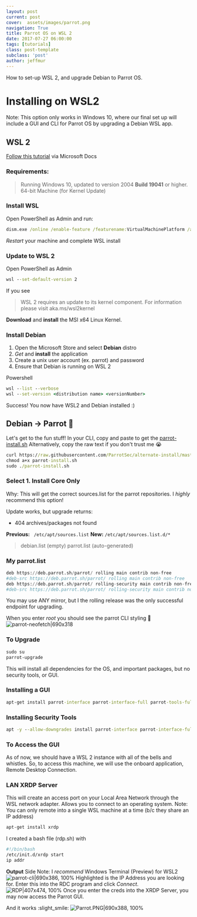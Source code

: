 ```yaml
---
layout: post
current: post
cover:  assets/images/parrot.png
navigation: True
title: Parrot OS on WSL 2
date: 2017-07-27 06:00:00
tags: [tutorials]
class: post-template
subclass: 'post'
author: jeffmur
---
```


How to set-up WSL 2, and upgrade Debian to Parrot OS.

# Installing on WSL2
Note: This option only works in Windows 10, where our final set up will include a GUI and CLI for Parrot OS by upgrading a Debian WSL app.
## WSL 2
[Follow this tutorial](https://docs.microsoft.com/en-us/windows/wsl/install-win10#update-to-wsl-2) via Microsoft Docs
### Requirements:
> Running Windows 10, updated to version 2004
**Build 19041** or higher.
> 64-bit Machine (for Kernel Update)

### Install WSL
Open PowerShell as Admin and run:
``` cmd
dism.exe /online /enable-feature /featurename:VirtualMachinePlatform /all /norestart
```
*Restart* your machine and complete WSL install

### Update to WSL 2
Open PowerShell as Admin
``` cmd
wsl --set-default-version 2
```
If you see 
> WSL 2 requires an update to its kernel component. For information please visit aka.ms/wsl2kernel

**Download** and **install** the MSI x64 Linux Kernel.

### Install Debian
1. Open the Microsoft Store and select **Debian** distro
2. *Get* and **install** the application
3. Create a unix user account (ex. parrot) and password
4. Ensure that Debian is running on WSL 2

Powershell
``` cmd
wsl --list --verbose
wsl --set-version <distribution name> <versionNumber>
```
Success! You now have WSL2 and Debian installed :)
## Debian -> Parrot :parrot: 
Let's get to the fun stuff!
In your CLI, copy and paste to get the [parrot-install.sh](https://raw.githubusercontent.com/ParrotSec/alternate-install/master/parrot-install.sh)
Alternatively, copy the raw text if you don't trust me :sob:
```  cmd
curl https://raw.githubusercontent.com/ParrotSec/alternate-install/master/parrot-install.sh -o parrot-install.sh
chmod a+x parrot-install.sh
sudo ./parrot-install.sh
```
### Select 1. Install Core Only
Why: This will get the correct sources.list for the parrot repositories.
I *highly* recommend this option!

Update works, but upgrade returns:
- 404 archives/packages not found

**Previous:** ``` /etc/apt/sources.list```
**New:** ``` /etc/apt/sources.list.d/* ```
> debian.list (empty)
> parrot.list (auto-generated)

### My parrot.list
``` python
deb https://deb.parrot.sh/parrot/ rolling main contrib non-free
#deb-src https://deb.parrot.sh/parrot/ rolling main contrib non-free
deb https://deb.parrot.sh/parrot/ rolling-security main contrib non-free
#deb-src https://deb.parrot.sh/parrot/ rolling-security main contrib non-free
```
You may use ANY mirror, but I the rolling release was the only successful endpoint for upgrading.

When you enter *root* you should see the parrot CLI styling :sparkling_heart:
![parrot-neofetch|690x318](https://community.parrotsec.org/uploads/default/original/2X/2/27a2aa28caa328ca348676da4debb0de03ae01bb.png)  

### To Upgrade
``` cmd
sudo su
parrot-upgrade
```
This will install all dependencies for the OS, and important packages, but no security tools, or GUI.
### Installing a GUI
``` cmd
apt-get install parrot-interface parrot-interface-full parrot-tools-full
```
### Installing Security Tools
``` cmd
apt -y --allow-downgrades install parrot-interface parrot-interface-full parrot-tools-full
```

### To Access the GUI
As of now, we should have a WSL 2 instance with all of the bells and whistles.
So, to access this machine, we will use the onboard application, Remote Desktop Connection.

### LAN XRDP Server
This will create an access port on your Local Area Network through the WSL network adapter.
Allows you to connect to an operating system.
Note: You can only remote into a single WSL machine at a time (b/c they share an IP address)
```cmd
apt-get install xrdp
```
I created a bash file (rdp.sh) with
``` bash
#!/bin/bash
/etc/init.d/xrdp start
ip addr
```
**Output**
Side Note: I *recommend*  Windows Terminal (Preview) for WSL2 
![parrot-cli|690x386, 100%](https://community.parrotsec.org/uploads/default/original/2X/4/47d7fb1165b270d1a1206029b380328e8056d5b7.png)
Highlighted is the IP Address you are looking for.
Enter this into the RDC program and click *Connect*.
![RDP|407x474, 100%](https://community.parrotsec.org/uploads/default/original/2X/b/b2406cd79c13dfe9ff72a5f15b440159112cdde5.png) 
Once you enter the creds into the XRDP Server, you may now access the Parrot GUI.

And it works :slight_smile:
![Parrot.PNG|690x388, 100%](https://community.parrotsec.org/uploads/default/optimized/2X/7/76e93baa2b68f6a5c3a98cf9686a30adf91dcf89_2_690x388.jpeg)